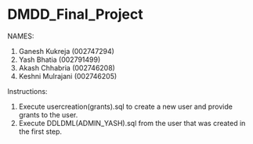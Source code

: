 # DMDD_Final_Project

NAMES:
1. Ganesh Kukreja (002747294)
2. Yash Bhatia (002791499)
3. Akash Chhabria (002746208)
4. Keshni Mulrajani (002746205)

Instructions:
1. Execute usercreation(grants).sql to create a new user and provide grants to the user.
2. Execute DDLDML(ADMIN_YASH).sql from the user that was created in the first step.